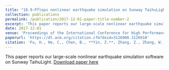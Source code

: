 ```yaml
---
title: "18.9-Pflops nonlinear earthquake simulation on Sunway TaihuLight: enabling depiction of 18-Hz and 8-meter scenarios"
collection: publications
permalink: /publication/2017-12-01-paper-title-number-2
excerpt: 'This paper reports our large-scale nonlinear earthquake simulation software on Sunway TaihuLight.'
date: 2017-12-01
venue: 'Proceedings of the International Conference for High Performance Computing, Networking, Storage and Analysis'
paperurl: 'https://dl.acm.org/citation.cfm?doid=3126908.3126910'
citation: 'Fu, H., He, C., Chen, B., **Yin, Z.**, Zhang, Z., Zhang, W., ... & Chen, X. (2017). 18.9-Pflops nonlinear earthquake simulation on Sunway TaihuLight: enabling depiction of 18-Hz and 8-meter scenarios. ieee international conference on high performance computing data and analytics.'
---
```

This paper reports our large-scale nonlinear earthquake simulation software on Sunway TaihuLight.
[Download paper here](https://dl.acm.org/citation.cfm?doid=3126908.3126910)

